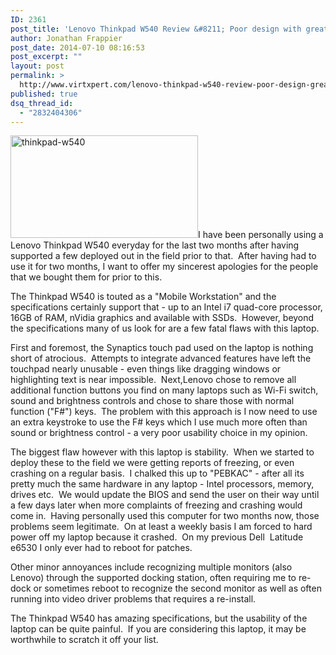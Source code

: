 ```yaml
---
ID: 2361
post_title: 'Lenovo Thinkpad W540 Review &#8211; Poor design with great specs'
author: Jonathan Frappier
post_date: 2014-07-10 08:16:53
post_excerpt: ""
layout: post
permalink: >
  http://www.virtxpert.com/lenovo-thinkpad-w540-review-poor-design-great-specs/
published: true
dsq_thread_id:
  - "2832404306"
---
```

<a href="http://www.virtxpert.com/wp-content/uploads/2014/07/thinkpad-w540.jpg"><img class="alignleft size-medium wp-image-2362" src="http://www.virtxpert.com/wp-content/uploads/2014/07/thinkpad-w540-300x164.jpg" alt="thinkpad-w540" width="300" height="164" /></a>I have been personally using a Lenovo Thinkpad W540 everyday for the last two months after having supported a few deployed out in the field prior to that.  After having had to use it for two months, I want to offer my sincerest apologies for the people that we bought them for prior to this.

The Thinkpad W540 is touted as a "Mobile Workstation" and the specifications certainly support that - up to an Intel i7 quad-core processor, 16GB of RAM, nVidia graphics and available with SSDs.  However, beyond the specifications many of us look for are a few fatal flaws with this laptop.

First and foremost, the Synaptics touch pad used on the laptop is nothing short of atrocious.  Attempts to integrate advanced features have left the touchpad nearly unusable - even things like dragging windows or highlighting text is near impossible.  Next,Lenovo chose to remove all additional function buttons you find on many laptops such as Wi-Fi switch, sound and brightness controls and chose to share those with normal function ("F#") keys.  The problem with this approach is I now need to use an extra keystroke to use the F# keys which I use much more often than sound or brightness control - a very poor usability choice in my opinion.

The biggest flaw however with this laptop is stability.  When we started to deploy these to the field we were getting reports of freezing, or even crashing on a regular basis.  I chalked this up to "PEBKAC" - after all its pretty much the same hardware in any laptop - Intel processors, memory, drives etc.  We would update the BIOS and send the user on their way until a few days later when more complaints of freezing and crashing would come in.  Having personally used this computer for two months now, those problems seem legitimate.  On at least a weekly basis I am forced to hard power off my laptop because it crashed.  On my previous Dell  Latitude e6530 I only ever had to reboot for patches.

Other minor annoyances include recognizing multiple monitors (also Lenovo) through the supported docking station, often requiring me to re-dock or sometimes reboot to recognize the second monitor as well as often running into video driver problems that requires a re-install.

The Thinkpad W540 has amazing specifications, but the usability of the laptop can be quite painful.  If you are considering this laptop, it may be worthwhile to scratch it off your list.